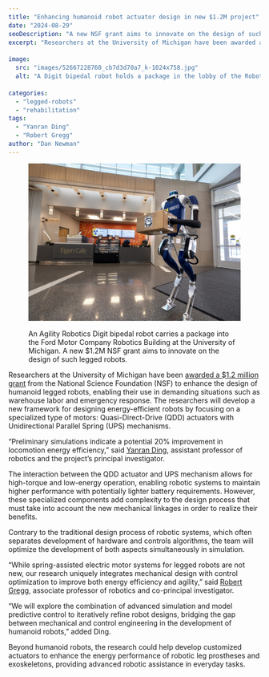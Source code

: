 ```yaml
---
title: "Enhancing humanoid robot actuator design in new $1.2M project"
date: "2024-08-29"
seoDescription: "A new NSF grant aims to innovate on the design of such legged robots. enabling their use in demanding situations such as warehouse labor and emergency response."
excerpt: "Researchers at the University of Michigan have been awarded a $1.2 million grant from the National Science Foundation (NSF) to enhance the design of humanoid legged robots, enabling their use in demanding situations such as warehouse labor and emergency response."

image: 
  src: "images/52667228760_cb7d3d70a7_k-1024x758.jpg"
  alt: "A Digit bipedal robot holds a package in the lobby of the Robotics Building at the University of Michigan."

categories: 
  - "legged-robots"
  - "rehabilitation"
tags:
  - "Yanran Ding"
  - "Robert Gregg"
author: "Dan Newman"
---
```


<figure>

![A Digit bipedal robot holds a package in the lobby of the Robotics Building at the University of Michigan.](./images/52667228760_cb7d3d70a7_k-1024x758.jpg)

<figcaption>

An Agility Robotics Digit bipedal robot carries a package into the Ford Motor Company Robotics Building at the University of Michigan. A new $1.2M NSF grant aims to innovate on the design of such legged robots.

</figcaption>

</figure>

Researchers at the University of Michigan have been [awarded a $1.2 million grant](https://www.nsf.gov/awardsearch/showAward?AWD_ID=2427036&HistoricalAwards=false) from the National Science Foundation (NSF) to enhance the design of humanoid legged robots, enabling their use in demanding situations such as warehouse labor and emergency response. The researchers will develop a new framework for designing energy-efficient robots by focusing on a specialized type of motors: Quasi-Direct-Drive (QDD) actuators with Unidirectional Parallel Spring (UPS) mechanisms.

“Preliminary simulations indicate a potential 20% improvement in locomotion energy efficiency,” said [Yanran Ding](https://robotics.umich.edu/profile/yanran-ding/ "Yanran Ding"), assistant professor of robotics and the project’s principal investigator.

The interaction between the QDD actuator and UPS mechanism allows for high-torque and low-energy operation, enabling robotic systems to maintain higher performance with potentially lighter battery requirements. However, these specialized components add complexity to the design process that must take into account the new mechanical linkages in order to realize their benefits.

Contrary to the traditional design process of robotic systems, which often separates development of hardware and controls algorithms, the team will optimize the development of both aspects simultaneously in simulation.

“While spring-assisted electric motor systems for legged robots are not new, our research uniquely integrates mechanical design with control optimization to improve both energy efficiency and agility,” said [Robert Gregg](https://robotics.umich.edu/profile/robert-gregg/ "Robert Gregg"), associate professor of robotics and co-principal investigator.

“We will explore the combination of advanced simulation and model predictive control to iteratively refine robot designs, bridging the gap between mechanical and control engineering in the development of humanoid robots,” added Ding.

Beyond humanoid robots, the research could help develop customized actuators to enhance the energy performance of robotic leg prostheses and exoskeletons, providing advanced robotic assistance in everyday tasks.
